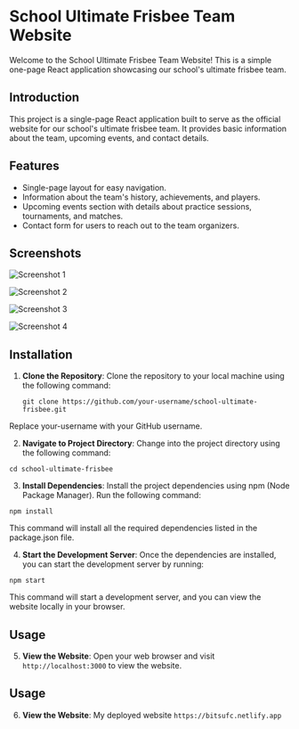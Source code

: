 # School Ultimate Frisbee Team Website

Welcome to the School Ultimate Frisbee Team Website! This is a simple one-page React application showcasing our school's ultimate frisbee team.

## Introduction

This project is a single-page React application built to serve as the official website for our school's ultimate frisbee team. It provides basic information about the team, upcoming events, and contact details.

## Features

- Single-page layout for easy navigation.
- Information about the team's history, achievements, and players.
- Upcoming events section with details about practice sessions, tournaments, and matches.
- Contact form for users to reach out to the team organizers.

## Screenshots

![Screenshot 1](https://drive.google.com/uc?export=view&id=10hWE7vayqm0ow3Lr8UsFdZw-w0WeNmv-)

![Screenshot 2](https://drive.google.com/uc?export=view&id=1MqfwNKphTJcsXH-43Egf_7wnUWOTs-Zk)

![Screenshot 3](https://drive.google.com/uc?export=view&id=1nBb7BRv4VpyeW3_mQv-XmWbm10KK0xL0)

![Screenshot 4](https://drive.google.com/uc?export=view&id=1pIwq4rel-jU71r9h9QmSXaH8E6thN8Bh)

## Installation

1. **Clone the Repository**: Clone the repository to your local machine using the following command:

   ```
   git clone https://github.com/your-username/school-ultimate-frisbee.git
   ```
Replace your-username with your GitHub username.

2. **Navigate to Project Directory**: Change into the project directory using the following command:
```
cd school-ultimate-frisbee
```
3. **Install Dependencies**: Install the project dependencies using npm (Node Package Manager). Run the following command:
```
npm install
```
This command will install all the required dependencies listed in the package.json file.

4. **Start the Development Server**: Once the dependencies are installed, you can start the development server by running:

```
npm start
```
This command will start a development server, and you can view the website locally in your browser.
## Usage

5. **View the Website**: Open your web browser and visit `http://localhost:3000` to view the website.
## Usage

6. **View the Website**: My deployed website `https://bitsufc.netlify.app`
